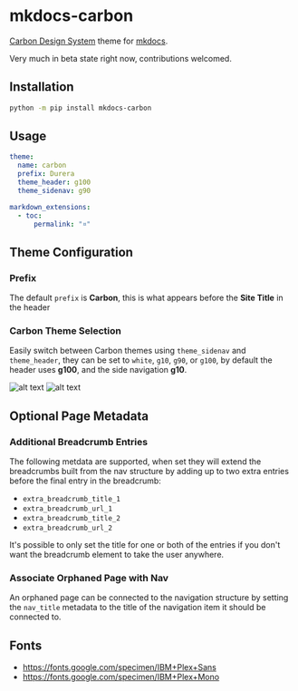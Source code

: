 mkdocs-carbon
===============================================================================
[Carbon Design System](https://github.com/carbon-design-system/carbon) theme for [mkdocs](https://github.com/mkdocs/mkdocs).

Very much in beta state right now, contributions welcomed.

Installation
-------------------------------------------------------------------------------

```bash
python -m pip install mkdocs-carbon
```


Usage
-------------------------------------------------------------------------------
```yaml
theme:
  name: carbon
  prefix: Durera
  theme_header: g100
  theme_sidenav: g90

markdown_extensions:
  - toc:
      permalink: "¤"
```

Theme Configuration
-------------------------------------------------------------------------------
### Prefix
The default `prefix` is **Carbon**, this is what appears before the **Site Title** in the header

### Carbon Theme Selection
Easily switch between Carbon themes using `theme_sidenav` and `theme_header`, they can be set to `white`, `g10`, `g90`, or `g100`, by default the header uses **g100**, and the side navigation **g10**.

![alt text](docs/images/themes-1.png)
![alt text](docs/images/themes-2.png)


Optional Page Metadata
-------------------------------------------------------------------------------
### Additional Breadcrumb Entries
The following metdata are supported, when set they will extend the breadcrumbs built from the nav structure by adding up to two extra entries before the final entry in the breadcrumb:

- `extra_breadcrumb_title_1`
- `extra_breadcrumb_url_1`
- `extra_breadcrumb_title_2`
- `extra_breadcrumb_url_2`

It's possible to only set the title for one or both of the entries if you don't want the breadcrumb element to take the user anywhere.

### Associate Orphaned Page with Nav
An orphaned page can be connected to the navigation structure by setting the `nav_title` metadata to the title of the navigation item it should be connected to.


Fonts
-------------------------------------------------------------------------------
- https://fonts.google.com/specimen/IBM+Plex+Sans
- https://fonts.google.com/specimen/IBM+Plex+Mono
